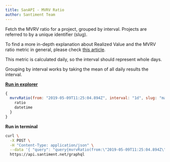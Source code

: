 ```yaml
---
title: SanAPI - MVRV Ratio
author: Santiment Team
---
```


Fetch the MVRV ratio for a project, grouped by interval. Projects are
referred to by a unique identifier (slug).

To find a more in-depth explanation about Realized Value and the MVRV
ratio metric in general, please check [this
article](/sandata/metrics/mvrv-ratio).

This metric is calculated daily, so the interval should represent whole
days.

Grouping by interval works by taking the mean of all daily results the
interval.

[**Run in
explorer**](https://api.santiment.net/graphiql?query=%7B%0A%20%20mvrvRatio(from%3A%20%222019-05-09T11%3A25%3A04.894Z%22%2C%20interval%3A%20%221d%22%2C%20slug%3A%20%22maker%22%2C%20to%3A%20%222019-06-23T11%3A25%3A04.894Z%22)%20%7B%0A%20%20%20%20ratio%0A%20%20%20%20datetime%0A%20%20%7D%0A%7D%0A)

```js
{
  mvrvRatio(from: "2019-05-09T11:25:04.894Z", interval: "1d", slug: "maker", to: "2019-06-23T11:25:04.894Z") {
    ratio
    datetime
  }
}
```

**Run in terminal**

```sh
curl \
  -X POST \
  -H "Content-Type: application/json" \
  --data '{ "query": "query{mvrvRatio(from:\"2019-05-09T11:25:04.894Z\",interval:\"1d\",slug:\"maker\",to:\"2019-06-23T11:25:04.894Z\"){ratio,datetime}}" }' \
  https://api.santiment.net/graphql
```
